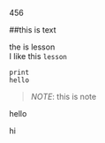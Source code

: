 456

##this is text

the is lesson<br>
I like this ``lesson``
```
print
hello
```

>_NOTE_:
>this is note


hello

hi
                     